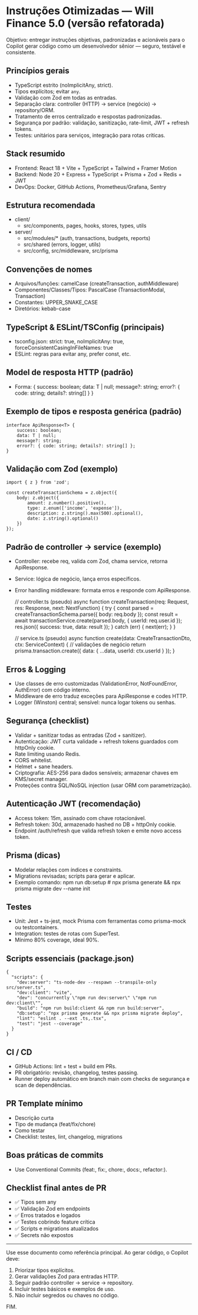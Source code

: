 # Instruções Otimizadas — Will Finance 5.0 (versão refatorada)

Objetivo: entregar instruções objetivas, padronizadas e acionáveis para o Copilot gerar código como um desenvolvedor sênior — seguro, testável e consistente.

## Princípios gerais
- TypeScript estrito (noImplicitAny, strict).
- Tipos explícitos; evitar `any`.
- Validação com Zod em todas as entradas.
- Separação clara: controller (HTTP) → service (negócio) → repository/ORM.
- Tratamento de erros centralizado e respostas padronizadas.
- Segurança por padrão: validação, sanitização, rate-limit, JWT + refresh tokens.
- Testes: unitários para serviços, integração para rotas críticas.

## Stack resumido
- Frontend: React 18 + Vite + TypeScript + Tailwind + Framer Motion
- Backend: Node 20 + Express + TypeScript + Prisma + Zod + Redis + JWT
- DevOps: Docker, GitHub Actions, Prometheus/Grafana, Sentry

## Estrutura recomendada
- client/
  - src/components, pages, hooks, stores, types, utils
- server/
  - src/modules/* (auth, transactions, budgets, reports)
  - src/shared (errors, logger, utils)
  - src/config, src/middleware, src/prisma

## Convenções de nomes
- Arquivos/funções: camelCase (createTransaction, authMiddleware)
- Componentes/Classes/Tipos: PascalCase (TransactionModal, Transaction)
- Constantes: UPPER_SNAKE_CASE
- Diretórios: kebab-case

## TypeScript & ESLint/TSConfig (principais)
- tsconfig.json: strict: true, noImplicitAny: true, forceConsistentCasingInFileNames: true
- ESLint: regras para evitar any, prefer const, etc.

## Model de resposta HTTP (padrão)
- Forma:
    {
        success: boolean;
        data: T | null;
        message?: string;
        error?: { code: string; details?: string[] }
    }

## Exemplo de tipos e resposta genérica (padrão)
    interface ApiResponse<T> {
        success: boolean;
        data: T | null;
        message?: string;
        error?: { code: string; details?: string[] };
    }

## Validação com Zod (exemplo)
    import { z } from 'zod';

    const createTransactionSchema = z.object({
        body: z.object({
            amount: z.number().positive(),
            type: z.enum(['income', 'expense']),
            description: z.string().max(500).optional(),
            date: z.string().optional()
        })
    });

## Padrão de controller → service (exemplo)
- Controller: recebe req, valida com Zod, chama service, retorna ApiResponse.
- Service: lógica de negócio, lança erros específicos.
- Error handling middleware: formata erros e responde com ApiResponse.

    // controller.ts (pseudo)
    async function createTransaction(req: Request, res: Response, next: NextFunction) {
        try {
            const parsed = createTransactionSchema.parse({ body: req.body });
            const result = await transactionService.create(parsed.body, { userId: req.user.id });
            res.json({ success: true, data: result });
        } catch (err) {
            next(err);
        }
    }

    // service.ts (pseudo)
    async function create(data: CreateTransactionDto, ctx: ServiceContext) {
        // validações de negócio
        return prisma.transaction.create({ data: { ...data, userId: ctx.userId } });
    }

## Erros & Logging
- Use classes de erro customizadas (ValidationError, NotFoundError, AuthError) com código interno.
- Middleware de erro traduz exceções para ApiResponse e codes HTTP.
- Logger (Winston) central; sensível: nunca logar tokens ou senhas.

## Segurança (checklist)
- Validar + sanitizar todas as entradas (Zod + sanitizer).
- Autenticação: JWT curta validade + refresh tokens guardados com httpOnly cookie.
- Rate limiting usando Redis.
- CORS whitelist.
- Helmet + sane headers.
- Criptografia: AES-256 para dados sensíveis; armazenar chaves em KMS/secret manager.
- Proteções contra SQL/NoSQL injection (usar ORM com parametrização).

## Autenticação JWT (recomendação)
- Access token: 15m, assinado com chave rotacionável.
- Refresh token: 30d, armazenado hashed no DB + httpOnly cookie.
- Endpoint /auth/refresh que valida refresh token e emite novo access token.

## Prisma (dicas)
- Modelar relações com índices e constraints.
- Migrations revisadas; scripts para gerar e aplicar.
- Exemplo comando:
    npm run db:setup  # npx prisma generate && npx prisma migrate dev --name init

## Testes
- Unit: Jest + ts-jest, mock Prisma com ferramentas como prisma-mock ou testcontainers.
- Integration: testes de rotas com SuperTest.
- Mínimo 80% coverage, ideal 90%.

## Scripts essenciais (package.json)
    {
      "scripts": {
        "dev:server": "ts-node-dev --respawn --transpile-only src/server.ts",
        "dev:client": "vite",
        "dev": "concurrently \"npm run dev:server\" \"npm run dev:client\"",
        "build": "npm run build:client && npm run build:server",
        "db:setup": "npx prisma generate && npx prisma migrate deploy",
        "lint": "eslint . --ext .ts,.tsx",
        "test": "jest --coverage"
      }
    }

## CI / CD
- GitHub Actions: lint + test + build em PRs.
- PR obrigatório: revisão, changelog, testes passing.
- Runner deploy automático em branch main com checks de segurança e scan de dependências.

## PR Template mínimo
- Descrição curta
- Tipo de mudança (feat/fix/chore)
- Como testar
- Checklist: testes, lint, changelog, migrations

## Boas práticas de commits
- Use Conventional Commits (feat:, fix:, chore:, docs:, refactor:).

## Checklist final antes de PR
- ✅ Tipos sem any
- ✅ Validação Zod em endpoints
- ✅ Erros tratados e logados
- ✅ Testes cobrindo feature crítica
- ✅ Scripts e migrations atualizados
- ✅ Secrets não expostos

---

Use esse documento como referência principal. Ao gerar código, o Copilot deve:
1. Priorizar tipos explícitos.
2. Gerar validações Zod para entradas HTTP.
3. Seguir padrão controller → service → repository.
4. Incluir testes básicos e exemplos de uso.
5. Não incluir segredos ou chaves no código.

FIM.
